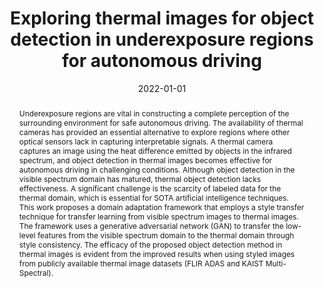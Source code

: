 ---
title: "Exploring thermal images for object detection in underexposure regions for autonomous driving"
date: 2022-01-01
publishDate: 2022-09-26T08:11:18.846451Z
authors: 
- admin
- Shoaib Azam
- Muhammd Aasim Rafique
- Ahmad Muqeem Sheri
- Moongu Jeon
- Witold Pedrycz

publication_types: ["2"]
publication: "*Applied Soft Computing*"


abstract: Underexposure regions are vital in constructing a complete perception of the surrounding environment for safe autonomous driving. The availability of thermal cameras has provided an essential alternative to explore regions where other optical sensors lack in capturing interpretable signals. A thermal camera captures an image using the heat difference emitted by objects in the infrared spectrum, and object detection in thermal images becomes effective for autonomous driving in challenging conditions. Although object detection in the visible spectrum domain has matured, thermal object detection lacks effectiveness. A significant challenge is the scarcity of labeled data for the thermal domain, which is essential for SOTA artificial intelligence techniques. This work proposes a domain adaptation framework that employs a style transfer technique for transfer learning from visible spectrum images to thermal images. The framework uses a generative adversarial network (GAN) to transfer the low- level features from the visible spectrum domain to the thermal domain through style consistency. The efficacy of the proposed object detection method in thermal images is evident from the improved results when using styled images from publicly available thermal image datasets (FLIR ADAS and KAIST Multi-Spectral).

# Summary. An optional shortened abstract.
summary:  This work proposes a domain adaptation framework that employs a style transfer technique for transfer learning from visible spectrum images to thermal images. The framework uses a generative adversarial network (GAN) to transfer the low- level features from the visible spectrum domain to the thermal domain through style consistency.

tags: []

# Display this page in the Featured widget?
featured: true

# Custom links (uncomment lines below)
# links:
# - name: Custom Link
#   url: http://example.org

url_pdf: 'https://www.sciencedirect.com/science/article/pii/S1568494622002125?dgcid=coauthor'
url_code: ''
url_dataset: ''
url_poster: ''
url_project: ''
url_slides: ''
url_source: ''
url_video: ''


image:
  caption: 'Image credit: [**Unsplash**](https://unsplash.com/photos/pLCdAaMFLTE)'
  focal_point: ''
  preview_only: false
---